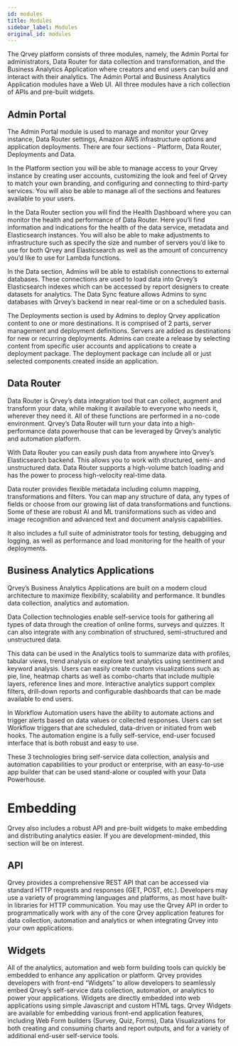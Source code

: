 ```yaml
---
id: modules
title: Modules
sidebar_label: Modules
original_id: modules
---
```

<div style={{textAlign: "justify"}}>

The Qrvey platform consists of three modules, namely, the Admin Portal for administrators, Data Router for data collection and transformation, and the Business Analytics Application where creators and end users can build and interact with their analytics. The Admin Portal and Business Analytics Application modules have a Web UI. All three modules have a rich collection of APIs and pre-built widgets. 

## Admin Portal

The Admin Portal module is used to manage and monitor your Qrvey instance, Data Router settings, Amazon AWS infrastructure options and application deployments. There are four sections - Platform, Data Router, Deployments and Data.

In the Platform section you will be able to manage access to your Qrvey instance by creating user accounts, customizing the look and feel of Qrvey to match your own branding, and configuring and connecting to third-party services. You will also be able to manage all of the sections and features available to your users.

In the Data Router section you will find the Health Dashboard where you can monitor the health and performance of Data Router. Here you’ll find information and indications for the health of the data service, metadata and Elasticsearch instances. You will also be able to make adjustments to infrastructure such as specify the size and number of servers you’d like to use for both Qrvey and Elasticsearch as well as the amount of concurrency you’d like to use for Lambda functions.

In the Data section, Admins will be able to establish connections to external databases. These connections are used to load data into Qrvey’s Elasticsearch indexes which can be accessed by report designers to create datasets for analytics. The Data Sync feature allows Admins to sync databases with Qrvey’s backend in near real-time or on a scheduled basis.

The Deployments section is used by Admins to deploy Qrvey application content to one or more destinations. It is comprised of 2 parts, server management and deployment definitions. Servers are added as destinations for new or recurring deployments. Admins can create a release by selecting content from specific user accounts and applications to create a deployment package. The deployment package can include all or just selected components created inside an application.

## Data Router

Data Router is Qrvey’s data integration tool that can collect, augment and transform your data, while making it available to everyone who needs it, wherever they need it. All of these functions are performed in a no-code environment. Qrvey’s Data Router will turn your data into a high-performance data powerhouse that can be leveraged by Qrvey’s analytic and automation platform. 

With Data Router you can easily push data from anywhere into Qrvey’s Elasticsearch backend. This allows you to work with structured, semi- and unstructured data. Data Router supports a high-volume batch loading and has the power to process high-velocity real-time data.

Data router provides flexible metadata including column mapping, transformations and filters. You can map any structure of data, any types of fields or choose from our growing list of data transformations and functions. Some of these are robust AI and ML transformations such as video and image recognition and advanced text and document analysis capabilities.

It also includes a full suite of administrator tools for testing, debugging and logging, as well as performance and load monitoring for the health of your deployments.

## Business Analytics Applications

Qrvey’s Business Analytics Applications are built on a modern cloud architecture to maximize flexibility, scalability and performance. It bundles data collection, analytics and automation.

Data Collection technologies enable self-service tools for gathering all types of data through the creation of online forms, surveys and quizzes. It can also integrate with any combination of structured, semi-structured and unstructured data. 

This data can be used in the Analytics tools to summarize data with profiles, tabular views, trend analysis or explore text analytics using sentiment and keyword analysis. Users can easily create custom visualizations such as pie, line, heatmap charts as well as combo-charts that include multiple layers, reference lines and more. Interactive analytics support complex filters, drill-down reports and configurable dashboards that can be made available to end users.

In Workflow Automation users have the ability to automate actions and trigger alerts based on data values or collected responses. Users can set Workflow triggers that are scheduled, data-driven or initiated from web hooks. The automation engine is a fully self-service, end-user focused interface that is both robust and easy to use.

These 3 technologies bring self-service data collection, analysis and automation capabilities to your product or enterprise, with an easy-to-use app builder that can be used stand-alone or coupled with your Data Powerhouse.

# Embedding

Qrvey also includes a robust API and pre-built widgets to make embedding and distributing analytics easier.  If you are development-minded, this section will be on interest. 

## API

Qrvey provides a comprehensive REST API that can be accessed via standard HTTP requests and responses (GET, POST, etc.). Developers may use a variety of programming languages and platforms, as most have built-in libraries for HTTP communication. You may use the Qrvey API in order to programmatically work with any of the core Qrvey application features for data collection, automation and analytics or when integrating Qrvey into your own applications.

## Widgets

All of the analytics, automation and web form building tools can quickly be embedded to enhance any application or platform. Qrvey provides developers with front-end “Widgets” to allow developers to seamlessly embed Qrvey’s self-service data collection, automation, or analytics to power your applications. Widgets are directly embedded into web applications using simple Javascript and custom HTML tags. Qrvey Widgets are available for embedding various front-end application features, including Web Form builders (Survey, Quiz, Forms), Data Visualizations for both creating and consuming charts and report outputs, and for a variety of additional end-user self-service tools.
</div>